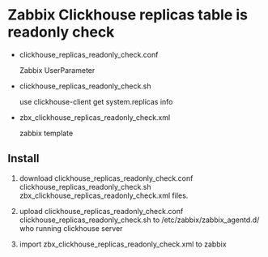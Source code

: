 # Zabbix Clickhouse replicas table is readonly check

* clickhouse_replicas_readonly_check.conf
  
  Zabbix UserParameter

* clickhouse_replicas_readonly_check.sh
  
  use clickhouse-client get system.replicas info

* zbx_clickhouse_replicas_readonly_check.xml
  
  zabbix template
  
## Install

1. download clickhouse_replicas_readonly_check.conf clickhouse_replicas_readonly_check.sh zbx_clickhouse_replicas_readonly_check.xml files.

2. upload clickhouse_replicas_readonly_check.conf clickhouse_replicas_readonly_check.sh to /etc/zabbix/zabbix_agentd.d/ who running clickhouse server

3. import zbx_clickhouse_replicas_readonly_check.xml to zabbix
